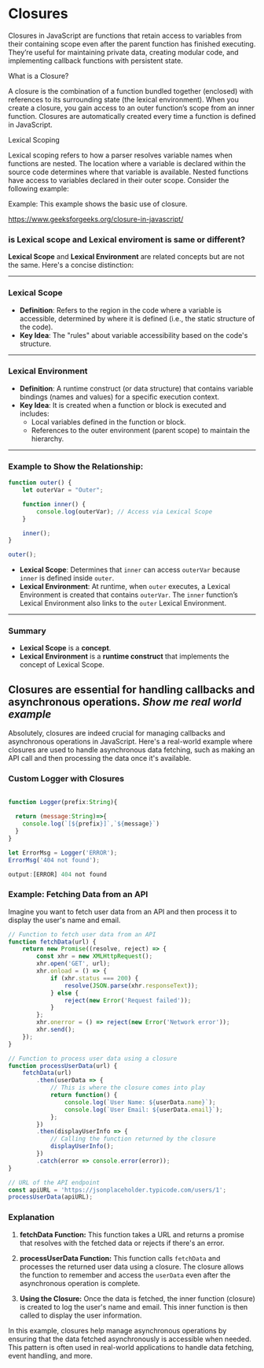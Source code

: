 # Closures

Closures in JavaScript are functions that retain access to variables from their containing scope even after the parent function has finished executing. They’re useful for maintaining private data, creating modular code, and implementing callback functions with persistent state.

What is a Closure?

A closure is the combination of a function bundled together (enclosed) with references to its surrounding state (the lexical environment). When you create a closure, you gain access to an outer function’s scope from an inner function. Closures are automatically created every time a function is defined in JavaScript.

Lexical Scoping

Lexical scoping refers to how a parser resolves variable names when functions are nested. The location where a variable is declared within the source code determines where that variable is available. Nested functions have access to variables declared in their outer scope. Consider the following example:

Example: This example shows the basic use of closure.

https://www.geeksforgeeks.org/closure-in-javascript/

### is Lexical scope and Lexical enviroment is same or different?
**Lexical Scope** and **Lexical Environment** are related concepts but are not the same. Here's a concise distinction:

---

### **Lexical Scope**
- **Definition**: Refers to the region in the code where a variable is accessible, determined by where it is defined (i.e., the static structure of the code).
- **Key Idea**: The "rules" about variable accessibility based on the code's structure.

---

### **Lexical Environment**
- **Definition**: A runtime construct (or data structure) that contains variable bindings (names and values) for a specific execution context.
- **Key Idea**: It is created when a function or block is executed and includes:
  - Local variables defined in the function or block.
  - References to the outer environment (parent scope) to maintain the hierarchy.

---

### Example to Show the Relationship:

```javascript
function outer() {
    let outerVar = "Outer";

    function inner() {
        console.log(outerVar); // Access via Lexical Scope
    }

    inner();
}

outer();
```

- **Lexical Scope**: Determines that `inner` can access `outerVar` because `inner` is defined inside `outer`.
- **Lexical Environment**: At runtime, when `outer` executes, a Lexical Environment is created that contains `outerVar`. The `inner` function’s Lexical Environment also links to the `outer` Lexical Environment.

---

### Summary
- **Lexical Scope** is a **concept**.
- **Lexical Environment** is a **runtime construct** that implements the concept of Lexical Scope.


## Closures are essential for handling callbacks and asynchronous operations. ***Show me real world example***

Absolutely, closures are indeed crucial for managing callbacks and asynchronous operations in JavaScript. Here's a real-world example where closures are used to handle asynchronous data fetching, such as making an API call and then processing the data once it's available.

### Custom Logger with Closures
```js

function Logger(prefix:String){
  
  return (message:String)=>{
    console.log(`[${prefix}]`,`${message}`)
  }  
}

let ErrorMsg = Logger('ERROR');
ErrorMsg('404 not found');

output:[ERROR] 404 not found
```
### Example: Fetching Data from an API

Imagine you want to fetch user data from an API and then process it to display the user's name and email.

```javascript
// Function to fetch user data from an API
function fetchData(url) {
    return new Promise((resolve, reject) => {
        const xhr = new XMLHttpRequest();
        xhr.open('GET', url);
        xhr.onload = () => {
            if (xhr.status === 200) {
                resolve(JSON.parse(xhr.responseText));
            } else {
                reject(new Error('Request failed'));
            }
        };
        xhr.onerror = () => reject(new Error('Network error'));
        xhr.send();
    });
}

// Function to process user data using a closure
function processUserData(url) {
    fetchData(url)
        .then(userData => {
            // This is where the closure comes into play
            return function() {
                console.log(`User Name: ${userData.name}`);
                console.log(`User Email: ${userData.email}`);
            };
        })
        .then(displayUserInfo => {
            // Calling the function returned by the closure
            displayUserInfo();
        })
        .catch(error => console.error(error));
}

// URL of the API endpoint
const apiURL = 'https://jsonplaceholder.typicode.com/users/1';
processUserData(apiURL);
```

### Explanation

1. **fetchData Function:** This function takes a URL and returns a promise that resolves with the fetched data or rejects if there's an error. 

2. **processUserData Function:** This function calls `fetchData` and processes the returned user data using a closure. The closure allows the function to remember and access the `userData` even after the asynchronous operation is complete.

3. **Using the Closure:** Once the data is fetched, the inner function (closure) is created to log the user's name and email. This inner function is then called to display the user information.

In this example, closures help manage asynchronous operations by ensuring that the data fetched asynchronously is accessible when needed. This pattern is often used in real-world applications to handle data fetching, event handling, and more.



